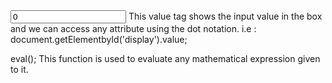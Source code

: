 <input id='display'  value='0'>
This value tag shows the input value in the box and we can access any attribute using the dot notation. 
i.e : document.getElementbyId('display').value; 


eval();
This function is used to evaluate any mathematical expression given to it.

